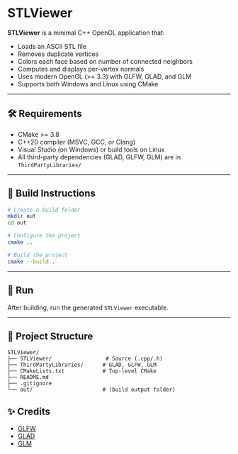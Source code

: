 # STLViewer

**STLViewer** is a minimal C++ OpenGL application that:

- Loads an ASCII STL file
- Removes duplicate vertices
- Colors each face based on number of connected neighbors
- Computes and displays per-vertex normals
- Uses modern OpenGL (>= 3.3) with GLFW, GLAD, and GLM
- Supports both Windows and Linux using CMake

---

## 🛠️ Requirements

- CMake >= 3.8
- C++20 compiler (MSVC, GCC, or Clang)
- Visual Studio (on Windows) or build tools on Linux
- All third-party dependencies (GLAD, GLFW, GLM) are in `ThirdPartyLibraries/`

---

## 🔧 Build Instructions

```bash
# Create a build folder
mkdir out
cd out

# Configure the project
cmake ..

# Build the project
cmake --build .
```

---

## 🚀 Run

After building, run the generated `STLViewer` executable.  



---

## 📁 Project Structure

```
STLViewer/
├── STLViewer/                 # Source (.cpp/.h)
├── ThirdPartyLibraries/      # GLAD, GLFW, GLM
├── CMakeLists.txt            # Top-level CMake
├── README.md
├── .gitignore
└── out/                      # (build output folder)
```

## ✨ Credits

- [GLFW](https://www.glfw.org/)
- [GLAD](https://glad.dav1d.de/)
- [GLM](https://github.com/g-truc/glm)
